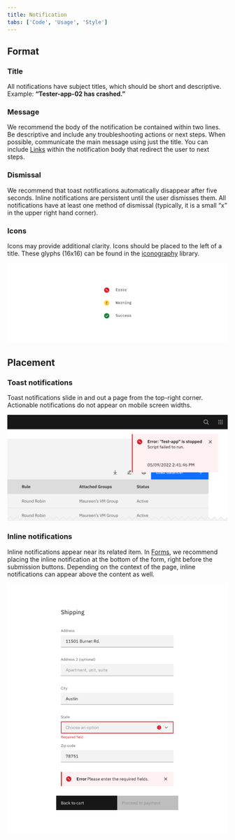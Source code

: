 ```yaml
---
title: Notification
tabs: ['Code', 'Usage', 'Style']
---
```


## Format

### Title

All notifications have subject titles, which should be short and descriptive. Example: **“Tester-app-02 has crashed.”**

### Message

We recommend the body of the notification be contained within two lines. Be descriptive and include any troubleshooting actions or next steps. When possible, communicate the main message using just the title. You can include [Links](/components/link) within the notification body that redirect the user to next steps.

### Dismissal

We recommend that toast notifications automatically disappear after five seconds. Inline notifications are persistent until the user dismisses them. All notifications have at least one method of dismissal (typically, it is a small “x” in the upper right hand corner).

### Icons

Icons may provide additional clarity. Icons should be placed to the left of a title. These glyphs (16x16) can be found in the [iconography](/guidelines/iconography/library) library.

<image-component cols="8">

![The three icon states](images/notification-usage-1.png)

</image-component>

## Placement

### Toast notifications

Toast notifications slide in and out a page from the top-right corner. Actionable notifications do not appear on mobile screen widths.

<image-component cols="8">

![Toast notification example](images/notification-usage-2.png)

</image-component>

### Inline notifications

Inline notifications appear near its related item. In [Forms](/components/form), we recommend placing the inline notification at the bottom of the form, right before the submission buttons. Depending on the context of the page, inline notifications can appear above the content as well.

<image-component cols="8">

![Form example with inline notification](images/notification-usage-3.png)

</image-component>